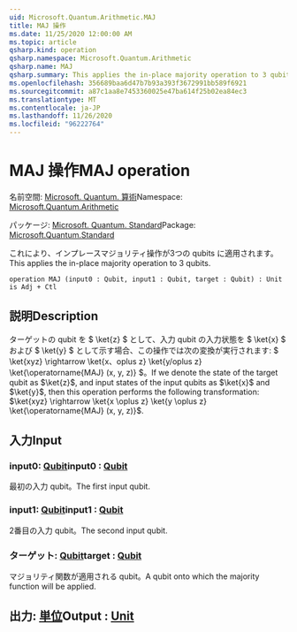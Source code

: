 ```yaml
---
uid: Microsoft.Quantum.Arithmetic.MAJ
title: MAJ 操作
ms.date: 11/25/2020 12:00:00 AM
ms.topic: article
qsharp.kind: operation
qsharp.namespace: Microsoft.Quantum.Arithmetic
qsharp.name: MAJ
qsharp.summary: This applies the in-place majority operation to 3 qubits.
ms.openlocfilehash: 356689baa6d47b7b93a393f3672991bb589f6921
ms.sourcegitcommit: a87c1aa8e7453360025e47ba614f25b02ea84ec3
ms.translationtype: MT
ms.contentlocale: ja-JP
ms.lasthandoff: 11/26/2020
ms.locfileid: "96222764"
---
```

# <a name="maj-operation"></a><span data-ttu-id="6d723-102">MAJ 操作</span><span class="sxs-lookup"><span data-stu-id="6d723-102">MAJ operation</span></span>

<span data-ttu-id="6d723-103">名前空間: [Microsoft. Quantum. 算術](xref:Microsoft.Quantum.Arithmetic)</span><span class="sxs-lookup"><span data-stu-id="6d723-103">Namespace: [Microsoft.Quantum.Arithmetic](xref:Microsoft.Quantum.Arithmetic)</span></span>

<span data-ttu-id="6d723-104">パッケージ: [Microsoft. Quantum. Standard](https://nuget.org/packages/Microsoft.Quantum.Standard)</span><span class="sxs-lookup"><span data-stu-id="6d723-104">Package: [Microsoft.Quantum.Standard](https://nuget.org/packages/Microsoft.Quantum.Standard)</span></span>


<span data-ttu-id="6d723-105">これにより、インプレースマジョリティ操作が3つの qubits に適用されます。</span><span class="sxs-lookup"><span data-stu-id="6d723-105">This applies the in-place majority operation to 3 qubits.</span></span>

```qsharp
operation MAJ (input0 : Qubit, input1 : Qubit, target : Qubit) : Unit is Adj + Ctl
```


## <a name="description"></a><span data-ttu-id="6d723-106">説明</span><span class="sxs-lookup"><span data-stu-id="6d723-106">Description</span></span>

<span data-ttu-id="6d723-107">ターゲットの qubit を $ \ket{z} $ として、入力 qubit の入力状態を $ \ket{x} $ および $ \ket{y} $ として示す場合、この操作では次の変換が実行されます: $ \ket{xyz} \rightarrow \ket{x、oplus z} \ket{y/oplus z} \ket{\operatorname{MAJ} (x, y, z)} $。</span><span class="sxs-lookup"><span data-stu-id="6d723-107">If we denote the state of the target qubit as $\ket{z}$, and input states of the input qubits as $\ket{x}$ and $\ket{y}$, then this operation performs the following transformation: $\ket{xyz} \rightarrow \ket{x \oplus z} \ket{y \oplus z} \ket{\operatorname{MAJ} (x, y, z)}$.</span></span>

## <a name="input"></a><span data-ttu-id="6d723-108">入力</span><span class="sxs-lookup"><span data-stu-id="6d723-108">Input</span></span>

### <a name="input0--qubit"></a><span data-ttu-id="6d723-109">input0: [Qubit](xref:microsoft.quantum.lang-ref.qubit)</span><span class="sxs-lookup"><span data-stu-id="6d723-109">input0 : [Qubit](xref:microsoft.quantum.lang-ref.qubit)</span></span>

<span data-ttu-id="6d723-110">最初の入力 qubit。</span><span class="sxs-lookup"><span data-stu-id="6d723-110">The first input qubit.</span></span>


### <a name="input1--qubit"></a><span data-ttu-id="6d723-111">input1: [Qubit](xref:microsoft.quantum.lang-ref.qubit)</span><span class="sxs-lookup"><span data-stu-id="6d723-111">input1 : [Qubit](xref:microsoft.quantum.lang-ref.qubit)</span></span>

<span data-ttu-id="6d723-112">2番目の入力 qubit。</span><span class="sxs-lookup"><span data-stu-id="6d723-112">The second input qubit.</span></span>


### <a name="target--qubit"></a><span data-ttu-id="6d723-113">ターゲット: [Qubit](xref:microsoft.quantum.lang-ref.qubit)</span><span class="sxs-lookup"><span data-stu-id="6d723-113">target : [Qubit](xref:microsoft.quantum.lang-ref.qubit)</span></span>

<span data-ttu-id="6d723-114">マジョリティ関数が適用される qubit。</span><span class="sxs-lookup"><span data-stu-id="6d723-114">A qubit onto which the majority function will be applied.</span></span>



## <a name="output--unit"></a><span data-ttu-id="6d723-115">出力: [単位](xref:microsoft.quantum.lang-ref.unit)</span><span class="sxs-lookup"><span data-stu-id="6d723-115">Output : [Unit](xref:microsoft.quantum.lang-ref.unit)</span></span>

